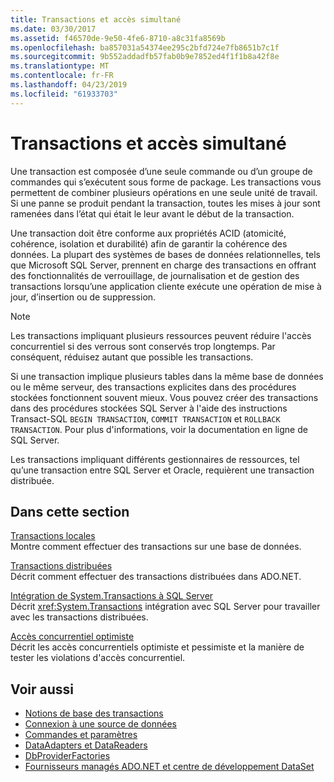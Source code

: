 ```yaml
---
title: Transactions et accès simultané
ms.date: 03/30/2017
ms.assetid: f46570de-9e50-4fe6-8710-a8c31fa8569b
ms.openlocfilehash: ba857031a54374ee295c2bfd724e7fb8651b7c1f
ms.sourcegitcommit: 9b552addadfb57fab0b9e7852ed4f1f1b8a42f8e
ms.translationtype: MT
ms.contentlocale: fr-FR
ms.lasthandoff: 04/23/2019
ms.locfileid: "61933703"
---
```

# <a name="transactions-and-concurrency"></a>Transactions et accès simultané
Une transaction est composée d’une seule commande ou d’un groupe de commandes qui s’exécutent sous forme de package. Les transactions vous permettent de combiner plusieurs opérations en une seule unité de travail. Si une panne se produit pendant la transaction, toutes les mises à jour sont ramenées dans l’état qui était le leur avant le début de la transaction.  
  
 Une transaction doit être conforme aux propriétés ACID (atomicité, cohérence, isolation et durabilité) afin de garantir la cohérence des données. La plupart des systèmes de bases de données relationnelles, tels que Microsoft SQL Server, prennent en charge des transactions en offrant des fonctionnalités de verrouillage, de journalisation et de gestion des transactions lorsqu’une application cliente exécute une opération de mise à jour, d’insertion ou de suppression.  
  
> [!NOTE]
>  Les transactions impliquant plusieurs ressources peuvent réduire l'accès concurrentiel si des verrous sont conservés trop longtemps. Par conséquent, réduisez autant que possible les transactions.  
  
 Si une transaction implique plusieurs tables dans la même base de données ou le même serveur, des transactions explicites dans des procédures stockées fonctionnent souvent mieux. Vous pouvez créer des transactions dans des procédures stockées SQL Server à l'aide des instructions Transact-SQL `BEGIN TRANSACTION`, `COMMIT TRANSACTION` et `ROLLBACK TRANSACTION`. Pour plus d'informations, voir la documentation en ligne de SQL Server.  
  
 Les transactions impliquant différents gestionnaires de ressources, tel qu’une transaction entre SQL Server et Oracle, requièrent une transaction distribuée.  
  
## <a name="in-this-section"></a>Dans cette section  
 [Transactions locales](../../../../docs/framework/data/adonet/local-transactions.md)  
 Montre comment effectuer des transactions sur une base de données.  
  
 [Transactions distribuées](../../../../docs/framework/data/adonet/distributed-transactions.md)  
 Décrit comment effectuer des transactions distribuées dans ADO.NET.  
  
 [Intégration de System.Transactions à SQL Server](../../../../docs/framework/data/adonet/system-transactions-integration-with-sql-server.md)  
 Décrit <xref:System.Transactions> intégration avec SQL Server pour travailler avec les transactions distribuées.  
  
 [Accès concurrentiel optimiste](../../../../docs/framework/data/adonet/optimistic-concurrency.md)  
 Décrit les accès concurrentiels optimiste et pessimiste et la manière de tester les violations d'accès concurrentiel.  
  
## <a name="see-also"></a>Voir aussi

- [Notions de base des transactions](../../../../docs/framework/data/transactions/transaction-fundamentals.md)
- [Connexion à une source de données](../../../../docs/framework/data/adonet/connecting-to-a-data-source.md)
- [Commandes et paramètres](../../../../docs/framework/data/adonet/commands-and-parameters.md)
- [DataAdapters et DataReaders](../../../../docs/framework/data/adonet/dataadapters-and-datareaders.md)
- [DbProviderFactories](../../../../docs/framework/data/adonet/dbproviderfactories.md)
- [Fournisseurs managés ADO.NET et centre de développement DataSet](https://go.microsoft.com/fwlink/?LinkId=217917)
